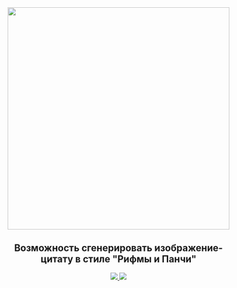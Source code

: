 <div id="header" align="center">
  <img src="https://sun9-2.userapi.com/impg/UWahVjvhs4xS-JLlXLsfNZDW6K0sKVwFPfclsw/WWbAo7CA2B8.jpg?size=1280x1280&quality=96&sign=1743fcc5400245a070c78f11f2d5e4ca&type=album" width="500"/>
  <h2>Возможность сгенерировать изображение-цитату в стиле "Рифмы и Панчи"</h2>
</div>
<div id="footer" align="center">
  <a href="https://maxhack1337.github.io/RhymesGen/">
  <img src="https://img.shields.io/badge/%D0%A1%D0%B3%D0%B5%D0%BD%D0%B5%D1%80%D0%B8%D1%80%D0%BE%D0%B2%D0%B0%D1%82%D1%8C%20%D0%BA%D0%B0%D1%80%D1%82%D0%B8%D0%BD%D0%BA%D1%83-%23ffea03?style=for-the-badge"/>
  </a>
  <a href="https://github.com/maxhack1337/vk_enhancer">
  <img src="https://img.shields.io/badge/-VK%20ENHANCER-blue?style=for-the-badge&logo=vk&color=0077FF"></img>
  </a>
</div>

